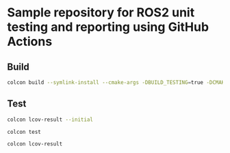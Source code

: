# Sample repository for ROS2 unit testing and reporting using GitHub Actions

## Build

```sh
colcon build --symlink-install --cmake-args -DBUILD_TESTING=true -DCMAKE_CXX_FLAGS='-fprofile-arcs -ftest-coverage' -DCMAKE_C_FLAGS='-fprofile-arcs -ftest-coverage'
```

## Test

```sh
colcon lcov-result --initial
```

```sh
colcon test
```

```sh
colcon lcov-result
```
